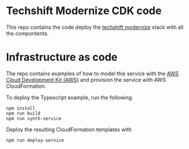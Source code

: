 # Techshift Modernize CDK code

This repo contains the code deploy the [techshift modernize](https://kapilpendse.github.io/techshift-accelerator-content/) stack with all the compontents.

# Infrastructure as code

The repo contains examples of how to model this service with the [AWS Cloud Development Kit (AWS)](https://github.com/awslabs/aws-cdk) and provision the service with AWS CloudFormation.

To deploy the Typescript example, run the following.  

```
npm install
npm run build
npm run synth-service
```

Deploy the resulting CloudFormation templates with 

```
npm run deploy-service
```

